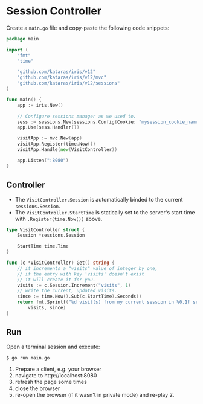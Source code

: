 # Session Controller

Create a `main.go` file and copy-paste the following code snippets:

```go
package main

import (
	"fmt"
	"time"

	"github.com/kataras/iris/v12"
	"github.com/kataras/iris/v12/mvc"
	"github.com/kataras/iris/v12/sessions"
)

func main() {
    app := iris.New()

	// Configure sessions manager as we used to.
	sess := sessions.New(sessions.Config{Cookie: "mysession_cookie_name"})
	app.Use(sess.Handler())

    visitApp := mvc.New(app)
    visitApp.Register(time.Now())
	visitApp.Handle(new(VisitController))

	app.Listen(":8080")
}
```

## Controller

- The `VisitController.Session` is automatically binded to the current `sessions.Session`.
- The `VisitController.StartTime` is statically set to the server's start time with `.Register(time.Now())` above.

```go
type VisitController struct {
	Session *sessions.Session

	StartTime time.Time
}

func (c *VisitController) Get() string {
	// it increments a "visits" value of integer by one,
    // if the entry with key 'visits' doesn't exist
    // it will create it for you.
	visits := c.Session.Increment("visits", 1)
	// write the current, updated visits.
	since := time.Now().Sub(c.StartTime).Seconds()
	return fmt.Sprintf("%d visit(s) from my current session in %0.1f seconds of server's up-time",
		visits, since)
}
```

## Run

Open a terminal session and execute:

```sh
$ go run main.go
```

1. Prepare a client, e.g. your browser
2. navigate to http://localhost:8080
3. refresh the page some times
4. close the browser
5. re-open the browser (if it wasn't in private mode) and re-play 2.
